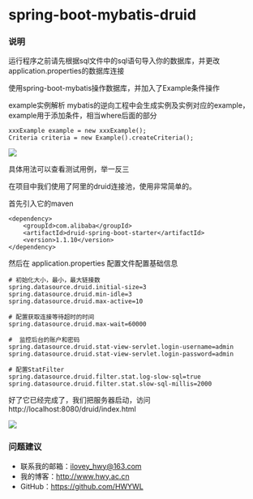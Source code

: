 # spring-boot-mybatis-druid

### 说明
运行程序之前请先根据sql文件中的sql语句导入你的数据库，并更改application.properties的数据库连接

使用spring-boot-mybatis操作数据库，并加入了Example条件操作

example实例解析
mybatis的逆向工程中会生成实例及实例对应的example，example用于添加条件，相当where后面的部分 
```
xxxExample example = new xxxExample(); 
Criteria criteria = new Example().createCriteria();
```
![](https://i.imgur.com/sGw6xym.jpg)

具体用法可以查看测试用例，举一反三

在项目中我们使用了阿里的druid连接池，使用非常简单的。

首先引入它的maven
```
<dependency>
    <groupId>com.alibaba</groupId>
    <artifactId>druid-spring-boot-starter</artifactId>
    <version>1.1.10</version>
</dependency>
```

然后在 application.properties 配置文件配置基础信息

```
# 初始化大小，最小，最大链接数
spring.datasource.druid.initial-size=3
spring.datasource.druid.min-idle=3
spring.datasource.druid.max-active=10

# 配置获取连接等待超时的时间
spring.datasource.druid.max-wait=60000

#  监控后台的账户和密码
spring.datasource.druid.stat-view-servlet.login-username=admin
spring.datasource.druid.stat-view-servlet.login-password=admin

# 配置StatFilter
spring.datasource.druid.filter.stat.log-slow-sql=true
spring.datasource.druid.filter.stat.slow-sql-millis=2000
```

好了它已经完成了，我们把服务器启动，访问 http://localhost:8080/druid/index.html

![](https://i.imgur.com/kCiCfuS.jpg)

### 问题建议

- 联系我的邮箱：ilovey_hwy@163.com
- 我的博客：http://www.hwy.ac.cn
- GitHub：https://github.com/HWYWL